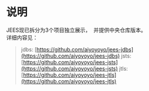 # 说明 
JEES现已拆分为3个项目独立展示，  并提供中央仓库版本。  
详细内容见：  
> jdbs: [https://github.com/aiyoyoyo/jees-jdbs](https://github.com/aiyoyoyo/jees-jdbs)
> jsts: [https://github.com/aiyoyoyo/jees-jsts](https://github.com/aiyoyoyo/jees-jsts)
> jtls: [https://github.com/aiyoyoyo/jees-jtls](https://github.com/aiyoyoyo/jees-jtls)
